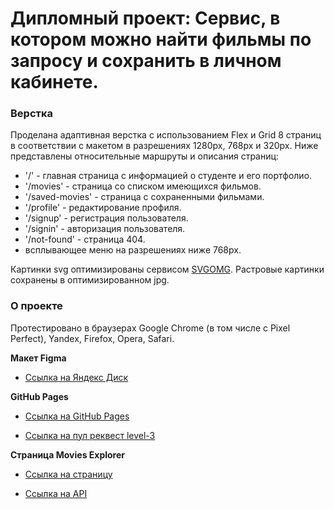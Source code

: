 # Дипломный проект: Сервис, в котором можно найти фильмы по запросу и сохранить в личном кабинете.

### Верстка
Проделана адаптивная верстка с использованием Flex и Grid 8 страниц в соответствии с макетом в разрешениях 1280px, 768px и 320px.
Ниже представлены относительные маршруты и описания страниц:
* '/' - главная страница с информацией о студенте и его портфолио.
* '/movies' - страница со списком имеющихся фильмов.
* '/saved-movies' - страница с сохраненными фильмами.
* '/profile' - редактирование профиля.
* '/signup' - регистрация пользователя.
* '/signin' - авторизация пользователя.
* '/not-found' - страница 404.
* всплывающее меню на разрешениях ниже 768px.

Картинки svg оптимизированы сервисом [SVGOMG](https://jakearchibald.github.io/svgomg/).
Растровые картинки сохранены в оптимизированном jpg.

### О проекте

Протестировано в браузерах Google Chrome (в том числе с Pixel Perfect), Yandex, Firefox, Opera, Safari.


**Макет Figma**

* [Ссылка на Яндекс Диск](https://disk.yandex.ru/d/TLj7DJUHhMpjSg)

**GitHub Pages**

* [Ссылка на GitHub Pages](https://github.com/dimanpmGit/movies-explorer-frontend)

* [Ссылка на пул реквест level-3](https://github.com/dimanpmGit/movies-explorer-frontend/pull/6)

**Страница Movies Explorer**

* [Ссылка на страницу](https://movies.dimanpm.nomoreparties.sbs/movies)

* [Ссылка на API](https://api.movies.dimanpm.nomoreparties.sbs/movies)

